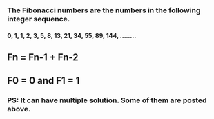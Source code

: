 ### The Fibonacci numbers are the numbers in the following integer sequence.
#### 0, 1, 1, 2, 3, 5, 8, 13, 21, 34, 55, 89, 144, ……..
## Fn = Fn-1 + Fn-2
## F0 = 0 and F1 = 1
### PS: It can have multiple solution. Some of them are posted above.
